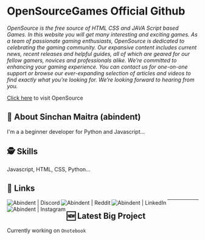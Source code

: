 # OpenSourceGames Official Github


*OpenSource is the free source of HTML CSS and JAVA Script based Games. In this website you will get many interesting and exciting games. As a team of passionate gaming enthusiasts, OpenSource is dedicated to celebrating the gaming community. Our expansive content includes current news, recent releases and helpful guides, all of which are geared for our fellow gamers, novices and professionals alike. We’re committed to enhancing your gaming experience. You can contact us for one-on-one support or browse our ever-expanding selection of articles and videos to find exactly what you’re looking for. We’re looking forward to hearing from you.*

[Click here](https://osourcegames.firebaseapp.com) to visit OpenSource


## 🚀 About Sinchan Maitra (abindent)
I'm a a beginner developer for Python and Javascript...

## 🕵️‍ Skills
Javascript, HTML, CSS, Python...

## 🔗 Links

<img align="left" alt="Abindent | Discord" src="https://img.shields.io/discord/932264473408966656?style=for-the-badge&logo=discord"/>
<img align="left" alt="Abindent | Reddit" src="https://img.shields.io/reddit/subreddit-subscribers/OpenSourceGame?style=for-the-badge&logo=reddit" />
<img align="left" alt="Abindent | LinkedIn" src="https://img.shields.io/badge/linkedin-0A66C2?style=for-the-badge&logo=linkedin&logoColor=white" />
<img align="left" alt="Abindent | Instagram" src="https://img.shields.io/badge/instagram-E4405F?style=for-the-badge&logo=instagram&logoColor=white" />

---

## 🆕 Latest Big Project 

Currently working on `Onotebook`


